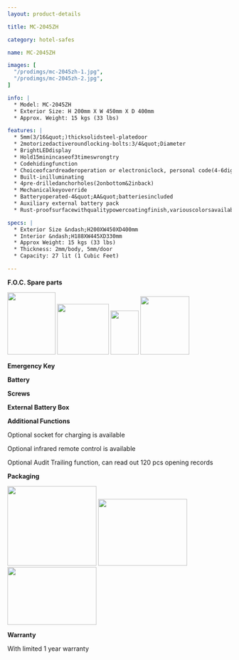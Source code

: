 ```yaml
---
layout: product-details

title: MC-2045ZH

category: hotel-safes

name: MC-2045ZH

images: [
  "/prodimgs/mc-2045zh-1.jpg",
  "/prodimgs/mc-2045zh-2.jpg",
]

info: |
  * Model: MC-2045ZH
  * Exterior Size: H 200mm X W 450mm X D 400mm
  * Approx. Weight: 15 kgs (33 lbs)

features: |
  * 5mm(3/16&quot;)thicksolidsteel-platedoor
  * 2motorizedactiveroundlocking-bolts:3/4&quot;Diameter
  * BrightLEDdisplay
  * Hold15minincaseof3timeswrongtry
  * Codehidingfunction
  * Choiceofcardreaderoperation or electroniclock, personal code(4-6digits),managercode(6digits)
  * Built-inilluminating
  * 4pre-drilledanchorholes(2onbottom&2inback)
  * Mechanicalkeyoverride
  * Batteryoperated-4&quot;AA&quot;batteriesincluded
  * Auxiliary external battery pack
  * Rust-proofsurfacewithqualitypowercoatingfinish,variouscolorsavailable

specs: |
  * Exterior Size &ndash;H200XW450XD400mm
  * Interior &ndash;H188XW445XD330mm
  * Approx Weight: 15 kgs (33 lbs)
  * Thickness: 2mm/body, 5mm/door
  * Capacity: 27 lit (1 Cubic Feet)

---
```


**F.O.C. Spare parts**

<img alt="" src="{IMAGE_CDN}/mc-2045zh-3.jpg" style="width: 108px; height: 140px;" />

<img alt="" src="{IMAGE_CDN}/mc-2045zh-4.jpg" style="width: 116px; height: 114px;" />

<img alt="" src="{IMAGE_CDN}/mc-2045zh-5.jpg" style="width: 63px; height: 99px;" />

<img alt="" src="{IMAGE_CDN}/mc-2045zh-6.jpg" style="width: 110px; height: 131px;" />

**Emergency Key**

**Battery**

**Screws**

**External Battery Box**

**Additional Functions**

Optional socket for charging is available

Optional infrared remote control is available

Optional Audit Trailing function, can read out 120 pcs opening records

**Packaging**

<img alt="" src="{IMAGE_CDN}/mc-2045zh-7.jpg" style="width: 200px; height: 179px;" />

<img alt="" src="{IMAGE_CDN}/mc-2045zh-8.jpg" style="width: 200px; height: 150px;" />

<img alt="" src="{IMAGE_CDN}/mc-2045zh-9.jpg" style="width: 200px; height: 130px;" />

**Warranty**

With limited 1 year warranty


